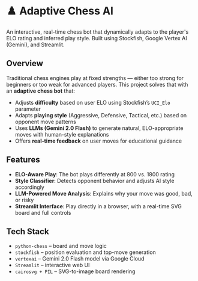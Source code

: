 # ♟️ Adaptive Chess AI

An interactive, real-time chess bot that dynamically adapts to the player's ELO rating and inferred play style. Built using Stockfish, Google Vertex AI (Gemini), and Streamlit.

## Overview

Traditional chess engines play at fixed strengths — either too strong for beginners or too weak for advanced players. This project solves that with an **adaptive chess bot** that:

- Adjusts **difficulty** based on user ELO using Stockfish’s `UCI_Elo` parameter
- Adapts **playing style** (Aggressive, Defensive, Tactical, etc.) based on opponent move patterns
- Uses **LLMs (Gemini 2.0 Flash)** to generate natural, ELO-appropriate moves with human-style explanations
- Offers **real-time feedback** on user moves for educational guidance
  
## Features

- **ELO-Aware Play**: The bot plays differently at 800 vs. 1800 rating
- **Style Classifier**: Detects opponent behavior and adjusts AI style accordingly
- **LLM-Powered Move Analysis**: Explains why your move was good, bad, or risky
- **Streamlit Interface**: Play directly in a browser, with a real-time SVG board and full controls
  
## Tech Stack

- `python-chess` – board and move logic
- `stockfish` – position evaluation and top-move generation
- `vertexai` – Gemini 2.0 Flash model via Google Cloud
- `Streamlit` – interactive web UI
- `cairosvg + PIL` – SVG-to-image board rendering

